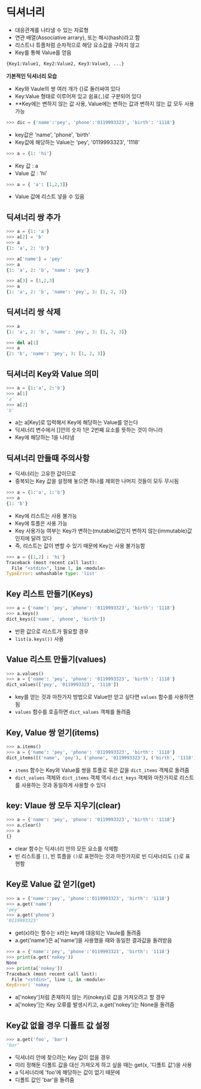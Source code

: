# 딕셔너리
- 대응관계를 나타낼 수 있는 자료형
- 연관 배열(Associative arrary), 또는 해시(hash)라고 함
- 리스트나 튜플처럼 순차적으로 해당 요소값을 구하지 않고
- Key를 통해 Value를 얻음
```python
{Key1:Value1, Key2:Value2, Key3:Value3, ...}
```
**기본적인 딕셔너리 모습**
- Key와 Vaule의 쌍 여러 개가 {}로 둘러싸여 있다
- Key:Value 형태로 이루어져 있고 쉼표(`,`)로 구분되어 있다
- **Key에는 변하지 않는 값 사용, Value에는 변하는 값과 변하지 않는 값 모두 사용 가능
```python
>>> dic = {'name':'pey', 'phone':'0119993323', 'birth': '1118'}
```
- key값은 'name', 'phone', 'birth'
- Key값에 해당하는 Value는 'pey', '0119993323', '1118'
```python
>>> a = {1: 'hi'}
```
- Key 값 : a
- Value 값 : 'hi'
```python
>>> a = { 'a': [1,2,3]}
```
- Value 값에 리스트 넣을 수 있음

## 딕셔너리 쌍 추가
```python
>>> a = {1: 'a'}
>>> a[2] = 'b'
>>> a
{1: 'a', 2: 'b'}
```

```python
>>> a['name'] = 'pey'
>>> a
{1: 'a', 2: 'b', 'name': 'pey'}
```

```python
>>> a[3] = [1,2,3]
>>> a
{1: 'a', 2: 'b', 'name': 'pey', 3: [1, 2, 3]}
```

## 딕셔너리 쌍 삭제
```python
>>> a
{1: 'a', 2: 'b', 'name': 'pey', 3: [1, 2, 3]}

>>> del a[1]
>>> a
{2: 'b', 'name': 'pey', 3: [1, 2, 3]}
```

## 딕셔너리 Key와 Value 의미
```python
>>> a = {1:'a', 2:'b'}
>>> a[1]
'a'
>>> a[2]
'b'
```
- a는 a[Key]로 입력해서 Key에 해당하는 Value를 얻는다
- 딕셔너리 변수에서 []안의 숫자 1은 2번째 요소를 뜻하는 것이 아니라
- Key에 해당하는 1을 나타냄

## 딕셔너리 만들때 주의사항
- 딕셔너리는 고유한 값이므로
- 중복되는 Key 값을 설정해 놓으면 하나를 제외한 나머지 것들이 모두 무시됨
```python
>>> a = {1:'a', 1:'b'}
>>> a
{1: 'b'}
```
- Key에 리스트는 사용 불가능
- Key에 튜플은 사용 가능
- Key 사용가능 여부는 Key가 변하는(mutable)값인지 변하지 않는(immutable)값인지에 달려 있다
- 즉, 리스트는 값이 변할 수 있기 때문에 Key는 사용 불가능함
```python
>>> a = {[1,2] : 'hi'}
Traceback (most recent call last):
  File "<stdin>", line 1, in <module>
TypeError: unhashable type: 'list'
```

## Key 리스트 만들기(Keys)
```python
>>> a = {'name': 'pey', 'phone': '0119993323', 'birth': '1118'}
>>> a.keys()
dict_keys(['name', 'phone', 'birth'])
```
- 반환 값으로 리스트가 필요할 경우
- `list(a.keys())` 사용


## Value 리스트 만들기(values)
```python
>>> a.values()
>>> a = {'name': 'pey', 'phone': '0119993323', 'birth': '1118'}
dict_values(['pey', '0119993323', '1118'])
```
- key를 얻는 것과 마찬가지 방법으로 Value만 얻고 싶다면 `values` 함수를 사용하면 됨
- `values` 함수를 호출하면 `dict_values` 객체를 돌려줌

## Key, Value 쌍 얻기(items)
```python
>>> a.items()
>>> a = {'name': 'pey', 'phone': '0119993323', 'birth': '1118'}
dict_items([('name', 'pey'), ('phone', '0119993323'), ('birth', '1118')])
```
- `items` 함수는 Key와 Value를 쌍을 튜플로 묶은 값을 `dict_items` 객체로 돌려줌
- `dict_values` 객체와 `dict_items` 객체 역시 `dict_keys` 객체와 마찬가지로 리스트를 사용하는 것과 동일하게 사용할 수 있다

## key: Vlaue 쌍 모두 지우기(clear)
```python
>>> a = {'name': 'pey', 'phone': '0119993323', 'birth': '1118'}
>>> a.clear()
>>> a
{}
```
- clear 함수는 딕셔너리 안의 모든 요소를 삭제함
- 빈 리스트를 `[]`, 빈 튜플을 `()`로 표현하는 것과 마찬가지로 빈 디셔너리도 `{}`로 표현함

## Key로 Value 값 얻기(get)
```python
>>> a = {'name':'pey', 'phone':'0119993323', 'birth': '1118'}
>>> a.get('name')
'pey'
>>> a.get('phone')
'0119993323'
```
- get(x)라는 함수는 x라는 key에 대응되는 Vaule를 돌려줌
- a.get('name')은 a['name']을 사용했을 때와 동일한 결과값을 돌려받음
```python
>>> a = {'name':'pey', 'phone':'0119993323', 'birth': '1118'}
>>> print(a.get('nokey'))
None
>>> print(a['nokey'])
Traceback (most recent call last):
  File "<stdin>", line 1, in <module>
KeyError: 'nokey
```
- a['nokey']처럼 존재하지 않는 키(nokey)로 값을 가져오려고 할 경우
- a['nokey']는 Key 오류를 발생시키고, a.get('nokey')는 None을 돌려줌

## Key값 없을 경우 디폴트 값 설정
```python
>>> a.get('foo', 'bar')
'bar'
```
- 딕셔너리 안에 찾으려는 Key 값이 없을 경우
- 미리 정해둔 디폴트 값을 대신 가져오게 하고 싶을 때는 get(x, '디폴트 값')을 사용
- a 딕셔너리에 'foo'에 해당하는 값이 없기 때문에
- 디폴트 값인 'bar'을 돌려줌